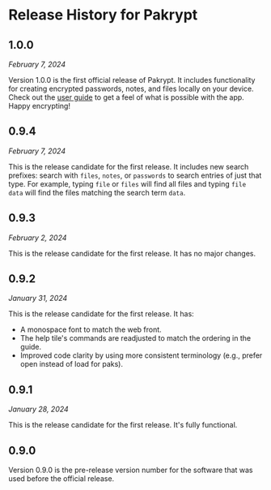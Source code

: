 # Release History for Pakrypt

## 1.0.0

*February 7, 2024*

Version 1.0.0 is the first official release of Pakrypt. It includes functionality for creating encrypted passwords, notes, and files locally on your device. Check out the [user guide](https://www.pakrypt.com/guide.html) to get a feel of what is possible with the app. Happy encrypting!

## 0.9.4

*February 7, 2024*

This is the release candidate for the first release. It includes new search prefixes: search with `files`, `notes`, or `passwords` to search entries of just that type. For example, typing `file` or `files` will find all files and typing `file data` will find the files matching the search term `data`.

## 0.9.3

*February 2, 2024*

This is the release candidate for the first release. It has no major changes.

## 0.9.2

*January 31, 2024*

This is the release candidate for the first release. It has:

* A monospace font to match the web front.
* The help tile's commands are readjusted to match the ordering in the guide.
* Improved code clarity by using more consistent terminology (e.g., prefer open instead of load for paks).

## 0.9.1

*January 28, 2024*

This is the release candidate for the first release. It's fully functional.

## 0.9.0

Version 0.9.0 is the pre-release version number for the software that was used before the official release.
